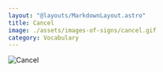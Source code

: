 ```yaml
---
layout: "@layouts/MarkdownLayout.astro"
title: Cancel
image: ./assets/images-of-signs/cancel.gif
category: Vocabulary
---
```


![Cancel](@signs/cancel.gif)
